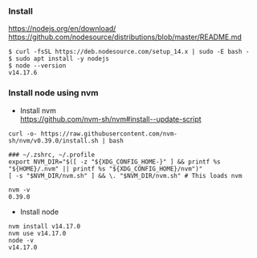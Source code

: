 ### Install
https://nodejs.org/en/download/<br>
https://github.com/nodesource/distributions/blob/master/README.md

~~~
$ curl -fsSL https://deb.nodesource.com/setup_14.x | sudo -E bash -
$ sudo apt install -y nodejs
$ node --version
v14.17.6
~~~

### Install node using nvm
- Install nvm<br>
https://github.com/nvm-sh/nvm#install--update-script<br>

~~~
curl -o- https://raw.githubusercontent.com/nvm-sh/nvm/v0.39.0/install.sh | bash

### ~/.zshrc, ~/.profile
export NVM_DIR="$([ -z "${XDG_CONFIG_HOME-}" ] && printf %s "${HOME}/.nvm" || printf %s "${XDG_CONFIG_HOME}/nvm")"
[ -s "$NVM_DIR/nvm.sh" ] && \. "$NVM_DIR/nvm.sh" # This loads nvm

nvm -v
0.39.0
~~~

- Install node
~~~
nvm install v14.17.0
nvm use v14.17.0
node -v
v14.17.0
~~~
